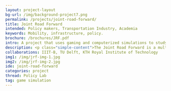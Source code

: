 ```yaml
---
layout: project-layout
bg-url: /img/background-project7.png
permalink: /projects/joint-road-forward/
title: Joint Road Forward
intended: Policy makers, Transportation Industry, Academia
keywords: Mobility, infrastructure, policy.
brochure: /brochures/JRF.pdf
intro: A project that uses gaming and computerized simulations to study planning for mobility infrastructure and policy.
description: <p class="simple-content">The Joint Road Forward is a multi-year project aimed at developing gaming and simulation methods to better design mobility infrastructure and policies, leveraging different forms of relevant data, and participatory methods. <p/><p class="simple-content">The research project is a collaboration between academia and industry in India and the Netherlands, with a goal to learn from both contexts. We will use mobility data mining methods to build  specific mobility models, which form the base for the gaming and simulation platform.</p><p class="simple-content">Our approach leverages both gaming and computerized simulations, built and validated using data from Indian and Dutch contexts. Computerized simulations offer a space for experimentation at scales of cities, and gaming simulations provide the ability to use participatory approaches enabling multiple stakeholder engagement.<p/>
collaborations: IIIT-B, TU Delft, KTH Royal Institute of Technology
img1: /img/jrf-img-1.jpg
img2: /img/jrf-img-2.jpg
ide: joint-road-forward
categories: project
thread: Policy Lab
tag: game simulation
---
```

